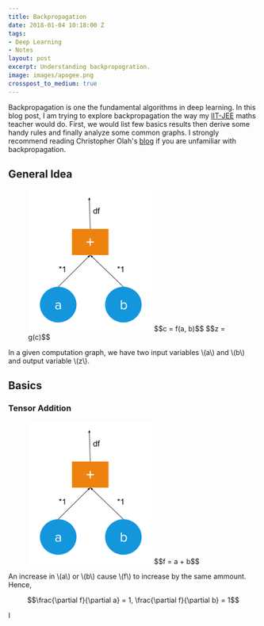 ```yaml
---
title: Backpropagation
date: 2018-01-04 10:18:00 Z
tags:
- Deep Learning
- Notes
layout: post
excerpt: Understanding backpropogration.
image: images/apogee.png
crosspost_to_medium: true
---
```



Backpropagation is one the fundamental algorithms in deep learning. In this blog post, I am trying to explore backpropagation the way my [IIT-JEE](https://en.wikipedia.org/wiki/Joint_Entrance_Examination_%E2%80%93_Advanced) maths teacher would do. First, we would list few basics results then derive some handy rules and finally analyze some common graphs. I strongly recommend reading Christopher Olah's  [blog](http://colah.github.io/posts/2015-08-Backprop/) if you are unfamiliar with backpropagation.

## General Idea

<figure>
    <img style="width:250px" src="/images/posts/backprop/addition.svg" />
    $$c = f(a, b)$$
    $$z = g(c)$$
</figure>

In a given computation graph, we have two input variables \\(a\\) and \\(b\\) and output variable \\(z\\). 

## Basics

### Tensor Addition

<figure>
    <img style="width:250px" src="/images/posts/backprop/addition.svg" />
    $$f = a + b$$
</figure>

An increase in \\(a\\) or \\(b\\) cause \\(f\\) to increase by the same ammount. Hence,

$$\frac{\partial f}{\partial a} = 1, \frac{\partial f}{\partial b} = 1$$

I